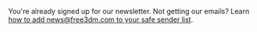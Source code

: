 ﻿You're already signed up for our newsletter.
Not getting our emails? Learn [how to add news@free3dm.com to your safe sender list]("/").
